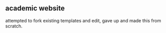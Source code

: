## academic website

attempted to fork existing templates and edit, gave up and made this from scratch.
